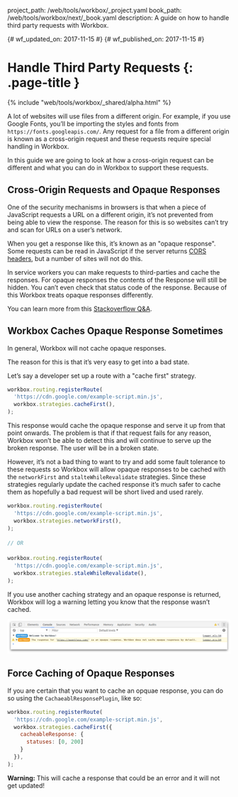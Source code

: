 project_path: /web/tools/workbox/_project.yaml
book_path: /web/tools/workbox/next/_book.yaml
description: A guide on how to handle third party requests with Workbox.

{# wf_updated_on: 2017-11-15 #}
{# wf_published_on: 2017-11-15 #}

# Handle Third Party Requests {: .page-title }

{% include "web/tools/workbox/_shared/alpha.html" %}

A lot of websites will use files from a different origin. For example, if you
use Google Fonts, you’ll be importing the styles and fonts from
`https://fonts.googleapis.com/`. Any request for a file from a different
origin is known as a cross-origin request and these requests require special
handling in Workbox.

In this guide we are going to look at how a cross-origin request can be
different and what you can do in Workbox to support these requests.

## Cross-Origin Requests and Opaque Responses

One of the security mechanisms in browsers is that when a piece of JavaScript
requests a URL on a different origin, it’s not prevented from being able to
view the response. The reason for this is so websites can’t try and scan for
URLs on a user’s network.

When you get a response like this, it’s known as an "opaque response". Some
requests can be read in JavaScript if the server returns
[CORS headers](https://developer.mozilla.org/en-US/docs/Web/HTTP/CORS), but a
number of sites will not do this.

In service workers you can make requests to third-parties and cache the
responses. For opaque responses the contents of the Response will still
be hidden. You can’t even check that status code of the response. Because
of this Workbox treats opaque responses differently.

You can learn more from this
[Stackoverflow Q&A](https://stackoverflow.com/questions/39109789/what-limitations-apply-to-opaque-responses).

## Workbox Caches Opaque Response Sometimes

In general, Workbox will not cache opaque responses.

The reason for this is that it’s very easy to get into a bad state.

Let’s say a developer set up a route with a "cache first" strategy.

```javascript
workbox.routing.registerRoute(
  'https://cdn.google.com/example-script.min.js',
  workbox.strategies.cacheFirst(),
);
```

This response would cache the opaque response and serve it up from that point
onwards. The problem is that if that request fails for any reason, Workbox
won’t be able to detect this and will continue to serve up the broken response.
The user will be in a broken state.

However, it’s not a bad thing to want to try and add some fault tolerance to
these requests so Workbox will allow opaque responses to be cached with the
`networkFirst` and `stalteWhileRevalidate` strategies. Since these strategies
regularly update the cached response it’s much safer to cache them as
hopefully a bad request will be short lived and used rarely.

```javascript
workbox.routing.registerRoute(
  'https://cdn.google.com/example-script.min.js',
  workbox.strategies.networkFirst(),
);

// OR

workbox.routing.registerRoute(
  'https://cdn.google.com/example-script.min.js',
  workbox.strategies.staleWhileRevalidate(),
);

```

If you use another caching strategy and an opaque response is returned,
Workbox will log a warning letting you know that the response wasn’t cached.

![Example warning when an opaque response isn't cached.](../images/guides/third-party-requests/opaque-response-log.png)

## Force Caching of Opaque Responses

If you are certain that you want to cache an opquae response, you can do
so using the `CachaeablResponsePlugin`, like so:

```javascript
workbox.routing.registerRoute(
  'https://cdn.google.com/example-script.min.js',
  workbox.strategies.cacheFirst({
    cacheableResponse: {
      statuses: [0, 200]
    }
  }),
);
```

<aside markdown="1" class="warning">
<strong>Warning:</strong> This will cache a response that could be an error and it will not
get updated!
</aside>
